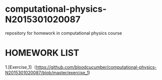 # computational-physics-N2015301020087
repository for homework in computational physics course
# HOMEWORK LIST
1.[Exercise_1]（https://github.com/bloodcucumber/computational-physics-N2015301020087/blob/master/exercise_1)
